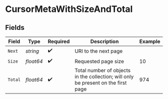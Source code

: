 # CursorMetaWithSizeAndTotal


## Fields

| Field                                                                             | Type                                                                              | Required                                                                          | Description                                                                       | Example                                                                           |
| --------------------------------------------------------------------------------- | --------------------------------------------------------------------------------- | --------------------------------------------------------------------------------- | --------------------------------------------------------------------------------- | --------------------------------------------------------------------------------- |
| `Next`                                                                            | *string*                                                                          | :heavy_check_mark:                                                                | URI to the next page                                                              |                                                                                   |
| `Size`                                                                            | *float64*                                                                         | :heavy_check_mark:                                                                | Requested page size                                                               | 10                                                                                |
| `Total`                                                                           | *float64*                                                                         | :heavy_check_mark:                                                                | Total number of objects in the collection; will only be present on the first page | 974                                                                               |